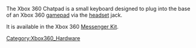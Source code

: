 The Xbox 360 Chatpad is a small keyboard designed to plug into the base
of an Xbox 360 [gamepad](gamepad "wikilink") via the
[headset](headset "wikilink") jack.

It is available in the Xbox 360 [Messenger
Kit](http://en.wikipedia.org/wiki/Xbox_360_accessories#Messenger_Kit).

[Category:Xbox360_Hardware](Category_Xbox360_Hardware)